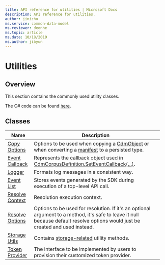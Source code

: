 ```yaml
---
title: API reference for utilities | Microsoft Docs
description: API reference for utilities.
author: jinichu
ms.service: common-data-model
ms.reviewer: deonhe 
ms.topic: article
ms.date: 10/18/2019
ms.author: jibyun
---
```


# Utilities

## Overview

This section contains the commonly used utility classes. 

The C# code can be found [here](https://github.com/microsoft/CDM/tree/master/objectModel/CSharp/Microsoft.CommonDataModel.ObjectModel/Utilities).

## Classes
|Name|Description|
|---|---|
|[Copy Options](copyoptions.md)|Options to be used when copying a [CdmObject](../cdm/cdmobject.md) or when converting a [manifest](../cdm/manifest.md) to a persisted type.|
|[Event Callback](callback.md)|Represents the callback object used in [CdmCorpusDefinition.SetEventCallback(...)](../cdm/corpus.md#methods).|
|[Logger](logger.md)|Formats log messages in a consistent way.| 
|[Event List](eventlist.md)|Stores events generated by the SDK during execution of a top-level API call.| 
|[Resolve Context](resolvecontext.md)|Resolution execution context.|
|[Resolve Options](resolveoptions.md)|Options to be used for resolution. If it's an optional argument to a method, it's safe to leave it null because default resolve options would just be created and used instead.|
|[Storage Utils](storageutils.md)|Contains [storage-related](../storage/storage.md) utility methods.|
|[Token Provider](tokenprovider.md)|The interface to be implemented by users to provision their customized token provider.|

